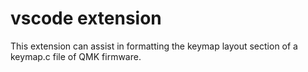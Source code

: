 # vscode extension 

This extension can assist in formatting the keymap layout section of a keymap.c file of QMK firmware.
